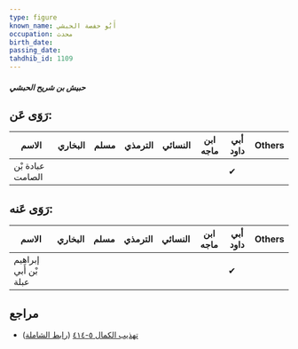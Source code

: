 ```yaml
---
type: figure
known_name: أَبُو حفصة الحبشي
occupation: محدث
birth_date:
passing_date:
tahdhib_id: 1109
---
```

##### حبيش بن شريح الحبشي

## رَوَى عَن:
| الاسم            | البخاري | مسلم | الترمذي | النسائي | ابن ماجه | أبي داود | Others |
| ---------------- | ------- | ---- | ------- | ------- | -------- | -------- | ------ |
| عبادة بْن الصامت |         |      |         |         |          | ✔        |        |
## رَوَى عَنه:
| الاسم                 | البخاري | مسلم | الترمذي | النسائي | ابن ماجه | أبي داود | Others |
| --------------------- | ------- | ---- | ------- | ------- | -------- | -------- | ------ |
| إبراهيم بْن أَبي عبلة |         |      |         |         |          | ✔        |        |
## مراجع
- [تهذيب الكمال ٥-٤١٤](obsidian://open?vault=Tahdhib-al-Kamal&file=Figures/١١٠٩-حبيش%20بن%20شريح%20الحبشي) ([رابط الشاملة](https://shamela.ws/book/3722/2492))
